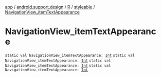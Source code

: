 [app](../../../index.md) / [android.support.design](../../index.md) / [R](../index.md) / [styleable](index.md) / [NavigationView_itemTextAppearance](.)

# NavigationView_itemTextAppearance

`static val NavigationView_itemTextAppearance: `[`Int`](https://kotlinlang.org/api/latest/jvm/stdlib/kotlin/-int/index.html)
`static val NavigationView_itemTextAppearance: `[`Int`](https://kotlinlang.org/api/latest/jvm/stdlib/kotlin/-int/index.html)
`static val NavigationView_itemTextAppearance: `[`Int`](https://kotlinlang.org/api/latest/jvm/stdlib/kotlin/-int/index.html)
`static val NavigationView_itemTextAppearance: `[`Int`](https://kotlinlang.org/api/latest/jvm/stdlib/kotlin/-int/index.html)